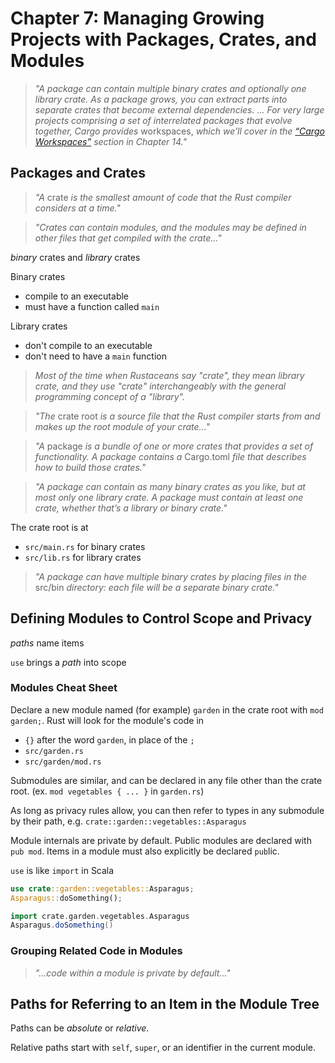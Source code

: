 # Chapter 7: Managing Growing Projects with Packages, Crates, and Modules

> *"A package can contain multiple binary crates and optionally one library crate. As a package grows, you can extract parts into separate crates that become external dependencies. ... For very large projects comprising a set of interrelated packages that evolve together, Cargo provides* workspaces, *which we’ll cover in the [“Cargo Workspaces”](https://doc.rust-lang.org/book/ch14-03-cargo-workspaces.html) section in Chapter 14."*

## Packages and Crates

> _"A_ crate _is the smallest amount of code that the Rust compiler considers at a time."_

> _"Crates can contain modules, and the modules may be defined in other files that get compiled with the crate..."_

_binary_ crates and _library_ crates

Binary crates
- compile to an executable
- must have a function called `main`

Library crates
- don't compile to an executable
- don't need to have a `main` function

> _Most of the time when Rustaceans say "crate", they mean library crate, and they use "crate" interchangeably with the general programming concept of a "library"._

> _"The_ crate root _is a source file that the Rust compiler starts from and makes up the root module of your crate..."_

> _"A_ package _is a bundle of one or more crates that provides a set of functionality. A package contains a_ Cargo.toml _file that describes how to build those crates."_

> _"A package can contain as many binary crates as you like, but at most only one library crate. A package must contain at least one crate, whether that’s a library or binary crate."_

The crate root is at
- `src/main.rs` for binary crates
- `src/lib.rs` for library crates

> _"A package can have multiple binary crates by placing files in the_ src/bin _directory: each file will be a separate binary crate."_

## Defining Modules to Control Scope and Privacy

_paths_ name items

`use` brings a _path_ into scope

### Modules Cheat Sheet

Declare a new module named (for example) `garden` in the crate root with `mod garden;`. Rust will look for the module's code in
- `{}` after the word `garden`, in place of the `;`
- `src/garden.rs`
- `src/garden/mod.rs`

Submodules are similar, and can be declared in any file other than the crate root. (ex. `mod vegetables { ... }` in `garden.rs`)

As long as privacy rules allow, you can then refer to types in any submodule by their path, e.g. `crate::garden::vegetables::Asparagus`

Module internals are private by default. Public modules are declared with `pub mod`. Items in a module must also explicitly be declared `pub`lic.

`use` is like `import` in Scala

```rust
use crate::garden::vegetables::Asparagus;
Asparagus::doSomething();
```

```scala
import crate.garden.vegetables.Asparagus
Asparagus.doSomething()
```

### Grouping Related Code in Modules

> _"...code within a module is private by default..."_

## Paths for Referring to an Item in the Module Tree

Paths can be _absolute_ or _relative_.

Relative paths start with `self`, `super`, or an identifier in the current module.

